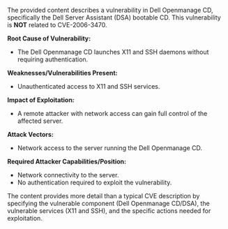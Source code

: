 The provided content describes a vulnerability in Dell Openmanage CD, specifically the Dell Server Assistant (DSA) bootable CD. This vulnerability is **NOT** related to CVE-2006-3470.

**Root Cause of Vulnerability:**
- The Dell Openmanage CD launches X11 and SSH daemons without requiring authentication.

**Weaknesses/Vulnerabilities Present:**
- Unauthenticated access to X11 and SSH services.

**Impact of Exploitation:**
- A remote attacker with network access can gain full control of the affected server.

**Attack Vectors:**
- Network access to the server running the Dell Openmanage CD.

**Required Attacker Capabilities/Position:**
- Network connectivity to the server.
- No authentication required to exploit the vulnerability.

The content provides more detail than a typical CVE description by specifying the vulnerable component (Dell Openmanage CD/DSA), the vulnerable services (X11 and SSH), and the specific actions needed for exploitation.
